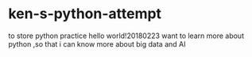 # ken-s-python-attempt
to store python practice
hello world!20180223
want to learn more about python ,so that i can know more about big data and AI
